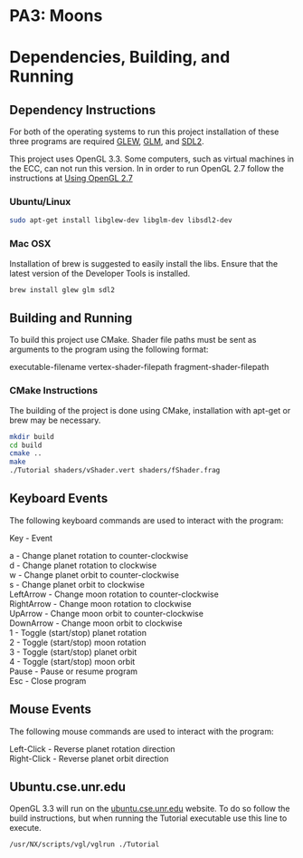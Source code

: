 # PA3: Moons

# Dependencies, Building, and Running

## Dependency Instructions
For both of the operating systems to run this project installation of these three programs are required [GLEW](http://glew.sourceforge.net/), [GLM](http://glm.g-truc.net/0.9.7/index.html), and [SDL2](https://wiki.libsdl.org/Tutorials).

This project uses OpenGL 3.3. Some computers, such as virtual machines in the ECC, can not run this version. In in order to run OpenGL 2.7 follow the instructions at [Using OpenGL 2.7](https://github.com/HPC-Vis/computer-graphics/wiki/Using-OpenGL-2.7)

### Ubuntu/Linux
```bash
sudo apt-get install libglew-dev libglm-dev libsdl2-dev
```

### Mac OSX
Installation of brew is suggested to easily install the libs. Ensure that the latest version of the Developer Tools is installed.
```bash
brew install glew glm sdl2
```

## Building and Running
To build this project use CMake. Shader file paths must be sent as arguments to the program  using the following format:  

executable-filename vertex-shader-filepath fragment-shader-filepath  

### CMake Instructions
The building of the project is done using CMake, installation with apt-get or brew may be necessary.

```bash
mkdir build
cd build
cmake ..
make
./Tutorial shaders/vShader.vert shaders/fShader.frag
```

## Keyboard Events
The following keyboard commands are used to interact with the program:

Key          - Event  

a            - Change planet rotation to counter-clockwise  
d            - Change planet rotation to clockwise  
w            - Change planet orbit to counter-clockwise  
s            - Change planet orbit to clockwise  
LeftArrow    - Change moon rotation to counter-clockwise  
RightArrow   - Change moon rotation to clockwise  
UpArrow      - Change moon orbit to counter-clockwise  
DownArrow    - Change moon orbit to clockwise  
1            - Toggle (start/stop) planet rotation  
2            - Toggle (start/stop) moon rotation  
3            - Toggle (start/stop) planet orbit  
4            - Toggle (start/stop) moon orbit  
Pause        - Pause or resume program  
Esc          - Close program  

## Mouse Events
The following mouse commands are used to interact with the program:

Left-Click    - Reverse planet rotation direction  
Right-Click   - Reverse planet orbit direction  

## Ubuntu.cse.unr.edu
OpenGL 3.3 will run on the [ubuntu.cse.unr.edu](https://ubuntu.cse.unr.edu/) website. To do so follow the build instructions, but when running the Tutorial executable use this line to execute.
```bash
/usr/NX/scripts/vgl/vglrun ./Tutorial
```
